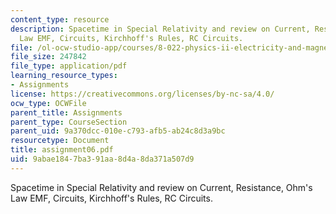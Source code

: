 ```yaml
---
content_type: resource
description: Spacetime in Special Relativity and review on Current, Resistance, Ohm's
  Law EMF, Circuits, Kirchhoff's Rules, RC Circuits.
file: /ol-ocw-studio-app/courses/8-022-physics-ii-electricity-and-magnetism-fall-2002/9abae1847ba391aa8d4a8da371a507d9_assignment06.pdf
file_size: 247842
file_type: application/pdf
learning_resource_types:
- Assignments
license: https://creativecommons.org/licenses/by-nc-sa/4.0/
ocw_type: OCWFile
parent_title: Assignments
parent_type: CourseSection
parent_uid: 9a370dcc-010e-c793-afb5-ab24c8d3a9bc
resourcetype: Document
title: assignment06.pdf
uid: 9abae184-7ba3-91aa-8d4a-8da371a507d9
---
```

Spacetime in Special Relativity and review on Current, Resistance, Ohm's Law EMF, Circuits, Kirchhoff's Rules, RC Circuits.